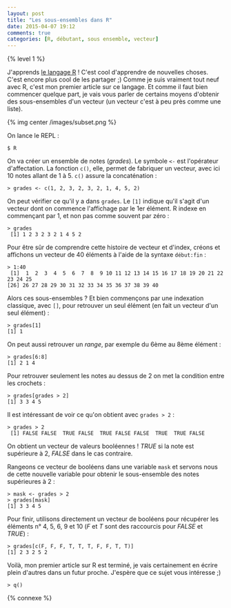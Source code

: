 ```yaml
---
layout: post
title: "Les sous-ensembles dans R"
date: 2015-04-07 19:12
comments: true
categories: [R, débutant, sous ensemble, vecteur]
---
```


{% level 1 %}

J'apprends [le langage R](http://www.r-project.org/) ! C'est cool d'apprendre de nouvelles choses.
C'est encore plus cool de les partager ;) Comme je suis vraiment tout neuf avec
R, c'est mon premier article sur ce langage. Et comme il faut bien commencer
quelque part, je vais vous parler de certains moyens d'obtenir des
sous-ensembles d'un vecteur (un vecteur c'est à peu près comme une liste).

{% img center /images/subset.png %}

<!-- more -->

On lance le REPL&nbsp;:

    $ R

On va créer un ensemble de notes (*grades*).  Le symbole `<-` est l'opérateur
d'affectation. La fonction `c()`, elle, permet de fabriquer un vecteur, avec
ici 10 notes allant de 1 à 5. `c()` assure la concaténation&nbsp;:

    > grades <- c(1, 2, 3, 2, 3, 2, 1, 4, 5, 2)

On peut vérifier ce qu'il y a dans `grades`. Le `[1]` indique qu'il s'agit d'un
vecteur dont on commence l'affichage par le 1er élément. R indexe en commençant
par 1, et non pas comme souvent par zéro&nbsp;:

    > grades
     [1] 1 2 3 2 3 2 1 4 5 2
 
Pour être sûr de comprendre cette histoire de vecteur et d'index, créons et
affichons un vecteur de 40 éléments à l'aide de la syntaxe `début:fin`&nbsp;:

    > 1:40
     [1]  1  2  3  4  5  6  7  8  9 10 11 12 13 14 15 16 17 18 19 20 21 22 23 24 25
    [26] 26 27 28 29 30 31 32 33 34 35 36 37 38 39 40

Alors ces sous-ensembles ? Et bien commençons par une indexation classique, avec
`[]`, pour retrouver un seul élément (en fait un vecteur d'un seul élément)&nbsp;:

    > grades[1]
    [1] 1

On peut aussi retrouver un *range*, par exemple du 6ème au 8ème élément&nbsp;:

    > grades[6:8]
    [1] 2 1 4

Pour retrouver seulement les notes au dessus de 2 on met la condition entre les
crochets&nbsp;:

    > grades[grades > 2]
    [1] 3 3 4 5

Il est intéressant de voir ce qu'on obtient avec `grades > 2`&nbsp;:

    > grades > 2
     [1] FALSE FALSE  TRUE FALSE  TRUE FALSE FALSE  TRUE  TRUE FALSE

On obtient un vecteur de valeurs booléennes ! *TRUE* si la note est supérieure
à 2, *FALSE* dans le cas contraire.

Rangeons ce vecteur de booléens dans une variable `mask` et servons nous de
cette nouvelle variable pour obtenir le sous-ensemble des notes supérieures
à 2&nbsp;:

    > mask <- grades > 2
    > grades[mask]
    [1] 3 3 4 5

Pour finir, utilisons directement un vecteur de booléens pour récupérer les
éléments n° 4, 5, 6, 9 et 10 (*F* et *T* sont des raccourcis pour *FALSE* et
*TRUE*)&nbsp;:

    > grades[c(F, F, F, T, T, T, F, F, T, T)]
    [1] 2 3 2 5 2

Voilà, mon premier article sur R est terminé, je vais certainement en écrire
plein d'autres dans un futur proche. J'espère que ce sujet vous intéresse ;)

    > q()

{% connexe %}

